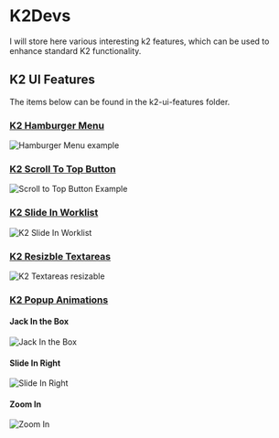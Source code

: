 # K2Devs
I will store here various interesting k2 features, which can be used to enhance standard K2 functionality.

## K2 UI Features
The items below can be found in the k2-ui-features folder.

### [K2 Hamburger Menu](https://dudelisdev.com/2019/02/hamburger-menu-tabs.html)
![Hamburger Menu example](https://dudelisdev.com/wp-content/uploads/2019/02/Hamburger-Menu_example-2.png)

### [K2 Scroll To Top Button](https://dudelisdev.com/2018/11/scroll-top-button.html)
![Scroll to Top Button Example](https://dudelisdev.com/wp-content/uploads/2018/11/Scroll-to-top-button.gif)

### [K2 Slide In Worklist](https://dudelisdev.com/2019/02/k2-slide-worklist.html)
![K2 Slide In Worklist](https://dudelisdev.com/wp-content/uploads/2019/02/K2-slide-in-worklist.gif)

### [K2 Resizble Textareas](https://dudelisdev.com/2019/03/k2-smartforms-how-to-make-textarea.html)
![K2 Textareas resizable](https://dudelisdev.com/wp-content/uploads/2019/03/textarea-resizable.gif)

### [K2 Popup Animations](https://dudelisdev.com/2019/03/popup-animations-k2.html)
#### Jack In the Box
![Jack In the Box](https://dudelisdev.com/wp-content/uploads/2019/03/CSS-Animation-jackInTheBox.gif)
#### Slide In Right
![Slide In Right](https://dudelisdev.com/wp-content/uploads/2019/03/CSS-SlideInRightFadeOut.gif)
#### Zoom In
![Zoom In](https://dudelisdev.com/wp-content/uploads/2019/03/CSS-SubViewZoomIn.gif)

